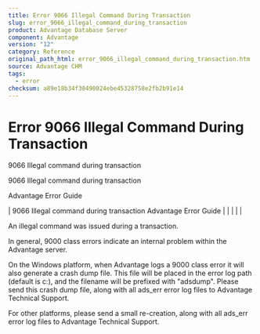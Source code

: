 ```yaml
---
title: Error 9066 Illegal Command During Transaction
slug: error_9066_illegal_command_during_transaction
product: Advantage Database Server
component: Advantage
version: "12"
category: Reference
original_path_html: error_9066_illegal_command_during_transaction.htm
source: Advantage CHM
tags:
  - error
checksum: a89e18b34f30490024ebe45328758e2fb2b91e14
---
```


# Error 9066 Illegal Command During Transaction

9066 Illegal command during transaction

9066 Illegal command during transaction

Advantage Error Guide

| 9066 Illegal command during transaction  Advantage Error Guide |  |  |  |  |

An illegal command was issued during a transaction.

In general, 9000 class errors indicate an internal problem within the Advantage server.

On the Windows platform, when Advantage logs a 9000 class error it will also generate a crash dump file. This file will be placed in the error log path (default is c:\), and the filename will be prefixed with "adsdump". Please send this crash dump file, along with all ads\_err error log files to Advantage Technical Support.

For other platforms, please send a small re-creation, along with all ads\_err error log files to Advantage Technical Support.

